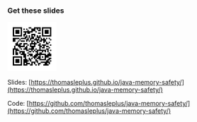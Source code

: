 <!-- markdownlint-disable MD041 -->

### Get these slides

![QR](assets/images/slides-qrcode.png)

Slides: [https://thomasleplus.github.io/java-memory-safety/](https://thomasleplus.github.io/java-memory-safety/)

Code: [https://github.com/thomasleplus/java-memory-safety/](https://github.com/thomasleplus/java-memory-safety/)
